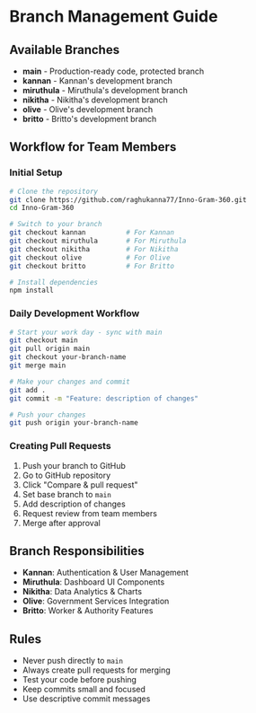 # Branch Management Guide

## Available Branches

- **main** - Production-ready code, protected branch
- **kannan** - Kannan's development branch
- **miruthula** - Miruthula's development branch  
- **nikitha** - Nikitha's development branch
- **olive** - Olive's development branch
- **britto** - Britto's development branch

## Workflow for Team Members

### Initial Setup
```bash
# Clone the repository
git clone https://github.com/raghukanna77/Inno-Gram-360.git
cd Inno-Gram-360

# Switch to your branch
git checkout kannan          # For Kannan
git checkout miruthula       # For Miruthula
git checkout nikitha         # For Nikitha
git checkout olive           # For Olive
git checkout britto          # For Britto

# Install dependencies
npm install
```

### Daily Development Workflow
```bash
# Start your work day - sync with main
git checkout main
git pull origin main
git checkout your-branch-name
git merge main

# Make your changes and commit
git add .
git commit -m "Feature: description of changes"

# Push your changes
git push origin your-branch-name
```

### Creating Pull Requests
1. Push your branch to GitHub
2. Go to GitHub repository
3. Click "Compare & pull request"
4. Set base branch to `main`
5. Add description of changes
6. Request review from team members
7. Merge after approval

## Branch Responsibilities

- **Kannan**: Authentication & User Management
- **Miruthula**: Dashboard UI Components
- **Nikitha**: Data Analytics & Charts
- **Olive**: Government Services Integration
- **Britto**: Worker & Authority Features

## Rules
- Never push directly to `main`
- Always create pull requests for merging
- Test your code before pushing
- Keep commits small and focused
- Use descriptive commit messages
